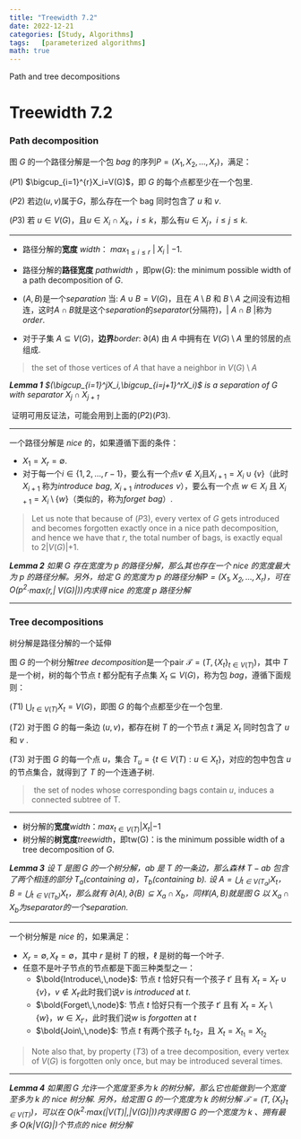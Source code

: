 ```yaml
---
title: "Treewidth 7.2"
date: 2022-12-21
categories: [Study, Algorithms]
tags:	[parameterized algorithms]
math: true
---
```


Path and tree decompositions

<!-- more -->

# Treewidth 7.2

### Path decomposition

图 $G$ 的一个路径分解是一个包 $bag$ 的序列$P=(X_1,X_2,...,X_r)$，满足：

$(P1)$ $\bigcup_{i=1}^{r}X_i=V(G)$，即 $G$ 的每个点都至少在一个包里.

$(P2)$ 若边$(u, v)$属于$G$，那么存在一个 bag 同时包含了 $u$ 和 $v$.

$(P3)$ 若 $u \in V(G)$，且$u\in X_i \cap X_k$，$i \leq k$，那么有$u\in X_j$，$i\leq {j}\leq{k}$.

***

* 路径分解的**宽度** $width$： ${max}_{1\leq{i}\leq{r}}$ $\vert$ $X_i$ $\vert$ $-1.$

* 路径分解的**路径宽度** $pathwidth$ ，即pw($G$): the minimum possible width of a path decomposition of $G$. 

* $(A,B)$是一个$separation$ 当: $A \cup B=V(G)$，且在 $A \setminus B$ 和 $B\setminus A$ 之间没有边相连，这时$A\cap B$就是这个$separation$的$separator$(分隔符)，$\vert$ $A\cap B$ $\vert$称为$order$.

* 对于子集 $A \subseteq V(G)$，**边界**$border$: $\partial(A)$ 由 $A$ 中拥有在 $V(G)\setminus A$ 里的邻居的点组成.

> the set of those vertices of $A$ that have a neighbor in $V(G)\setminus A$

***Lemma 1*** *$(\bigcup_{i=1}^jX_i,\bigcup_{i=j+1}^rX_i)$ is a $separation$ of $G$ with $separator$ $X_j\cap X_{j+1}$*

​		证明可用反证法，可能会用到上面的$(P2)(P3)$.

***

一个路径分解是 $nice$ 的，如果遵循下面的条件：

* $X_1=X_r=\emptyset$.
* 对于每一个$i\in \lbrace 1,2,...,r-1\rbrace$，要么有一个点$v\notin X_i$且$X_{i+1}=X_i\cup \lbrace v\rbrace$（此时 $X_{i+1}$ 称为$introduce\,\,bag$, $X_{i+1}\,\,introduces\,\,v$），要么有一个点 $w\in X_i$ 且 $X_{i+1}=X_i \setminus \lbrace w\rbrace$（类似的，称为$forget\,\,bag$）.

> Let us note that because of $(P3)$, every vertex of $G$ gets introduced and becomes forgotten exactly once in a nice path decomposition, and hence we have that $r$, the total number of bags, is exactly equal to $2$$\vert$$V(G)$$\vert$$+1$.

***Lemma 2*** *如果 $G$ 存在宽度为 $p$ 的路径分解，那么其也存在一个 $nice$ 的宽度最大为 $p$ 的路径分解。另外，给定 $G$ 的宽度为 $p$ 的路径分解$P=(X_1,X_2,...,X_r)$，可在$O(p^2$·$max(r,$$\vert$ $V(G)$$\vert$$))$内求得 $nice$ 的宽度 $p$ 路径分解*

***

### Tree decompositions

树分解是路径分解的一个延伸

图 $G$ 的一个树分解$tree\,\,decomposition$是一个pair $\mathcal T=(T,\lbrace X_t\rbrace_{t\in V(T)})$，其中 $T$ 是一个树，树的每个节点 $t$ 都分配有子点集 $X_t\subseteq V(G)$，称为包 $bag$，遵循下面规则：

$(T1)$ $\bigcup_{t\in V(T)}X_t=V(G)$，即图 $G$ 的每个点都至少在一个包里.

$(T2)$ 对于图 $G$ 的每一条边 $(u,v)$，都存在树 $T$ 的一个节点 $t$ 满足 $X_t$ 同时包含了 $u$ 和 $v$ .

$(T3)$ 对于图 $G$ 的每一个点 $u$，集合 $T_u=\lbrace t\in V(T):u\in X_t\rbrace$，对应的包中包含 $u$ 的节点集合，就得到了 $T$ 的一个连通子树.

> ​	the set of nodes whose corresponding bags contain $u$, induces a connected subtree of T.

***

* 树分解的**宽度**$width$：$max_{t\in V(T)}$$\vert$$X_t$$\vert$$-1$
* 树分解的**树宽度**$treewidth$，即tw(G)：is the minimum possible width of a tree decomposition of $G$.

***Lemma 3*** *设 $T$ 是图 $G$ 的一个树分解，$ab$ 是 $T$ 的一条边，那么森林 $T-ab$ 包含了两个相连的部分 $T_a(containing\,\,a)$，$T_b(containing\,\,b)$. 设 $A=\bigcup_{t\in V(T_a)}X_t$，$B=\bigcup_{t\in V(T_b)}X_t$，那么就有 $\partial(A),\partial(B)\subseteq X_a \cap X_b$，同样$(A,B)$就是图 $G$ 以 $X_a \cap X_b$为$separator$的一个$separation$.*

***

一个树分解是 $nice$ 的，如果满足：

* $X_r=\emptyset,X_{\ell}=\emptyset$，其中 $r$ 是树 $T$ 的根，$\ell$ 是树的每一个叶子.
* 任意不是叶子节点的节点都是下面三种类型之一：
  * $\bold{Introduce\,\,node}$: 节点 $t$ 恰好只有一个孩子 $t'$ 且有 $X_t=X_{t'}\cup \lbrace v \rbrace$，$v\notin X_{t'}$此时我们说$v$ is $introduced$ at $t$.
  * $\bold{Forget\,\,node}$: 节点 $t$ 恰好只有一个孩子 $t'$ 且有 $X_t=X_{t'}\setminus \lbrace w \rbrace$，$w\in X_{t'}$，此时我们说$w$ is $forgotten$ at $t$
  * $\bold{Join\,\,node}$: 节点 $t$ 有两个孩子 $t_1,t_2$，且 $X_t=X_{t_1}=X_{t_2}$

> Note also that, by property $(T3)$ of a tree decomposition, every vertex of $V(G)$ is forgotten only once, but may be introduced several times.

***

***Lemma 4*** *如果图 $G$ 允许一个宽度至多为 $k$ 的树分解，那么它也能做到一个宽度至多为 $k$ 的 $nice$ 树分解. 另外，给定图 $G$ 的一个宽度为 $k$ 的树分解 $\mathcal T=(T,\lbrace X_t\rbrace_{t\in V(T)})$，可以在 $O(k^2$·$max($$\vert$$V(T)$$\vert$,$\vert$$V(G)$$\vert$$))$内求得图 $G$ 的一个宽度为 $k$ 、拥有最多 $O(k$$\vert$$V(G)$$\vert$$)$个节点的 $nice$ 树分解*

